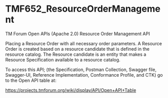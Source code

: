 # TMF652_ResourceOrderManagement
TM Forum Open APIs (Apache 2.0) Resource Order Management API

Placing a Resource Order with all necessary order parameters. A Resource Order is
created based on a resource candidate that is defined in the resource catalog. The
Resource candidate is an entity that makes a Resource Specification available to a
resource catalog.

To access this API; (the Specification, Postman Collection, Swagger file, Swagger-UI,
Reference Implementation, Conformance Profile, and CTK) go to the Open API table at:

https://projects.tmforum.org/wiki/display/API/Open+API+Table
